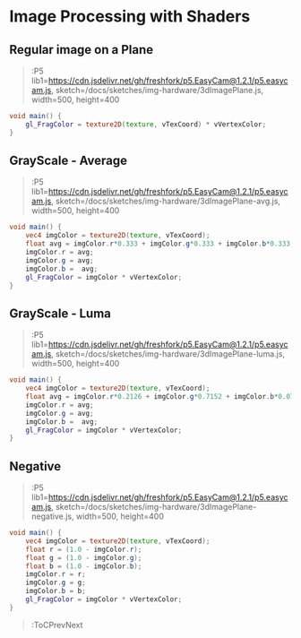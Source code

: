 # Image Processing with Shaders

## Regular image on a Plane
> :P5 lib1=https://cdn.jsdelivr.net/gh/freshfork/p5.EasyCam@1.2.1/p5.easycam.js, sketch=/docs/sketches/img-hardware/3dImagePlane.js, width=500, height=400
```glsl | texture.frag
void main() {
  	gl_FragColor = texture2D(texture, vTexCoord) * vVertexColor;
}
```


## GrayScale - Average
> :P5 lib1=https://cdn.jsdelivr.net/gh/freshfork/p5.EasyCam@1.2.1/p5.easycam.js, sketch=/docs/sketches/img-hardware/3dImagePlane-avg.js, width=500, height=400
```glsl | avg-texture.frag
void main() {
	vec4 imgColor = texture2D(texture, vTexCoord); 
  	float avg = imgColor.r*0.333 + imgColor.g*0.333 + imgColor.b*0.333;
  	imgColor.r = avg;
  	imgColor.g = avg;
  	imgColor.b =  avg;
  	gl_FragColor = imgColor * vVertexColor;
}
```


## GrayScale - Luma
> :P5 lib1=https://cdn.jsdelivr.net/gh/freshfork/p5.EasyCam@1.2.1/p5.easycam.js, sketch=/docs/sketches/img-hardware/3dImagePlane-luma.js, width=500, height=400
```glsl	| luma-texture.frag
void main() {
	vec4 imgColor = texture2D(texture, vTexCoord); 
  	float avg = imgColor.r*0.2126 + imgColor.g*0.7152 + imgColor.b*0.0722;
  	imgColor.r = avg;
  	imgColor.g = avg;
  	imgColor.b =  avg;
  	gl_FragColor = imgColor * vVertexColor;
}
```


## Negative
> :P5 lib1=https://cdn.jsdelivr.net/gh/freshfork/p5.EasyCam@1.2.1/p5.easycam.js, sketch=/docs/sketches/img-hardware/3dImagePlane-negative.js, width=500, height=400
```glsl	| neg-texture.frag
void main() {
	vec4 imgColor = texture2D(texture, vTexCoord); 
	float r = (1.0 - imgColor.r);
	float g = (1.0 - imgColor.g);
	float b = (1.0 - imgColor.b);
	imgColor.r = r;
	imgColor.g = g;
	imgColor.b = b;
  	gl_FragColor = imgColor * vVertexColor;
}
```

> :ToCPrevNext